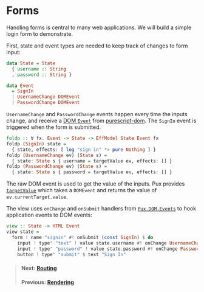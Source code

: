 # Forms

Handling forms is central to many web applications. We will build a simple
login form to demonstrate.

First, state and event types are needed to keep track of changes to form input:

```purescript
data State = State
  { username :: String
  , password :: String }

data Event
  = SignIn
  | UsernameChange DOMEvent
  | PasswordChange DOMEvent
```

`UsernameChange` and `PasswordChange` events happen every time the inputs
change, and receive a
[DOM `Event`](https://pursuit.purescript.org/packages/purescript-dom/3.3.0/docs/DOM.Event.Types#t:Event)
from
[purescript-dom](https://pursuit.purescript.org/packages/purescript-dom/3.3.0).
The `SignIn` event is triggered when the form is submitted.

```purescript
foldp :: ∀ fx. Event -> State -> EffModel State Event fx
foldp (SignIn) state =
  { state, effects: [ log "sign in" *> pure Nothing ] }
foldp (UsernameChange ev) (State s) =
  { state: State s { username = targetValue ev, effects: [] }
foldp (PasswordChange ev) (State s) =
  { state: State s { password = targetValue ev, effects: [] }
```

The raw DOM event is used to get the value of the inputs. Pux provides
[`targetValue`](https://pursuit.purescript.org/packages/purescript-pux/8.0.0/docs/Pux.DOM.Events#v:targetValue)
which takes a `DOMEvent` and returns the value of `ev.currentTarget.value`.

The view uses `onChange` and `onSubmit` handlers from
[`Pux.DOM.Events`](https://pursuit.purescript.org/packages/purescript-pux/8.0.0/docs/Pux.DOM.Events)
to hook application events to DOM events:

```purescript
view :: State -> HTML Event
view state =
  form ! name "signin" #! onSubmit (const SignIn) $ do
    input ! type' "text" ! value state.username #! onChange UsernameChange
    input ! type' "password" ! value state.password #! onChange PasswordChange
    button ! type' "submit" $ text "Sign In"
```

> #### Next: [Routing](/docs/routing)
> #### Previous: [Rendering](/docs/rendering)

